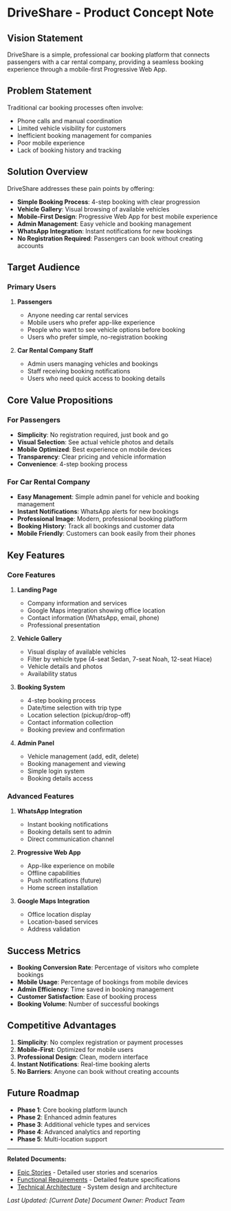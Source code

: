 # DriveShare - Product Concept Note

## Vision Statement
DriveShare is a simple, professional car booking platform that connects passengers with a car rental company, providing a seamless booking experience through a mobile-first Progressive Web App.

## Problem Statement
Traditional car booking processes often involve:
- Phone calls and manual coordination
- Limited vehicle visibility for customers
- Inefficient booking management for companies
- Poor mobile experience
- Lack of booking history and tracking

## Solution Overview
DriveShare addresses these pain points by offering:
- **Simple Booking Process**: 4-step booking with clear progression
- **Vehicle Gallery**: Visual browsing of available vehicles
- **Mobile-First Design**: Progressive Web App for best mobile experience
- **Admin Management**: Easy vehicle and booking management
- **WhatsApp Integration**: Instant notifications for new bookings
- **No Registration Required**: Passengers can book without creating accounts

## Target Audience

### Primary Users
1. **Passengers**
   - Anyone needing car rental services
   - Mobile users who prefer app-like experience
   - People who want to see vehicle options before booking
   - Users who prefer simple, no-registration booking

2. **Car Rental Company Staff**
   - Admin users managing vehicles and bookings
   - Staff receiving booking notifications
   - Users who need quick access to booking details

## Core Value Propositions

### For Passengers
- **Simplicity**: No registration required, just book and go
- **Visual Selection**: See actual vehicle photos and details
- **Mobile Optimized**: Best experience on mobile devices
- **Transparency**: Clear pricing and vehicle information
- **Convenience**: 4-step booking process

### For Car Rental Company
- **Easy Management**: Simple admin panel for vehicle and booking management
- **Instant Notifications**: WhatsApp alerts for new bookings
- **Professional Image**: Modern, professional booking platform
- **Booking History**: Track all bookings and customer data
- **Mobile Friendly**: Customers can book easily from their phones

## Key Features

### Core Features
1. **Landing Page**
   - Company information and services
   - Google Maps integration showing office location
   - Contact information (WhatsApp, email, phone)
   - Professional presentation

2. **Vehicle Gallery**
   - Visual display of available vehicles
   - Filter by vehicle type (4-seat Sedan, 7-seat Noah, 12-seat Hiace)
   - Vehicle details and photos
   - Availability status

3. **Booking System**
   - 4-step booking process
   - Date/time selection with trip type
   - Location selection (pickup/drop-off)
   - Contact information collection
   - Booking preview and confirmation

4. **Admin Panel**
   - Vehicle management (add, edit, delete)
   - Booking management and viewing
   - Simple login system
   - Booking details access

### Advanced Features
1. **WhatsApp Integration**
   - Instant booking notifications
   - Booking details sent to admin
   - Direct communication channel

2. **Progressive Web App**
   - App-like experience on mobile
   - Offline capabilities
   - Push notifications (future)
   - Home screen installation

3. **Google Maps Integration**
   - Office location display
   - Location-based services
   - Address validation

## Success Metrics
- **Booking Conversion Rate**: Percentage of visitors who complete bookings
- **Mobile Usage**: Percentage of bookings from mobile devices
- **Admin Efficiency**: Time saved in booking management
- **Customer Satisfaction**: Ease of booking process
- **Booking Volume**: Number of successful bookings

## Competitive Advantages
1. **Simplicity**: No complex registration or payment processes
2. **Mobile-First**: Optimized for mobile users
3. **Professional Design**: Clean, modern interface
4. **Instant Notifications**: Real-time booking alerts
5. **No Barriers**: Anyone can book without creating accounts

## Future Roadmap
- **Phase 1**: Core booking platform launch
- **Phase 2**: Enhanced admin features
- **Phase 3**: Additional vehicle types and services
- **Phase 4**: Advanced analytics and reporting
- **Phase 5**: Multi-location support

---
**Related Documents:**
- [Epic Stories](epic-stories.md) - Detailed user stories and scenarios
- [Functional Requirements](../functional/README.md) - Detailed feature specifications
- [Technical Architecture](../technical/architecture.md) - System design and architecture

*Last Updated: [Current Date]*
*Document Owner: Product Team*
